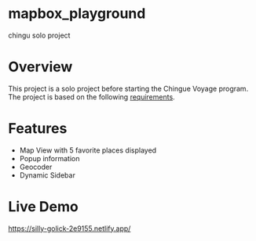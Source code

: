 # mapbox_playground
chingu solo project

# Overview
This project is a solo project before starting the Chingue Voyage program. The project is based on the following [requirements](https://github.com/chingu-voyages/soloproject-tier2-mapbox-api).


# Features
- Map View with 5 favorite places displayed
- Popup information
- Geocoder
- Dynamic Sidebar


# Live Demo
https://silly-golick-2e9155.netlify.app/
